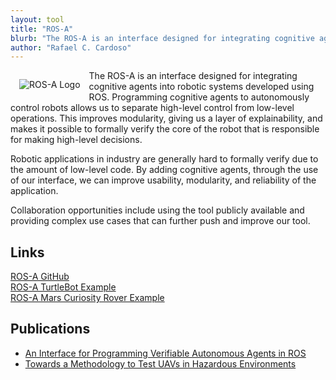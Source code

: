 ```yaml
---
layout: tool
title: "ROS-A"
blurb: "The ROS-A is an interface designed for integrating cognitive agents into robotic systems developed using ROS. Programming cognitive agents to autonomously control robots allows us to separate high-level control from low-level operations."
author: "Rafael C. Cardoso"
---
```


<img alt="ROS-A Logo" style="float: left; margin: 1em" src="{{site.images}}logos/ros-a.png">

The ROS-A is an interface designed for integrating cognitive agents into robotic systems developed using ROS. Programming cognitive agents to autonomously control robots allows us to separate high-level control from low-level operations. This improves modularity, giving us a layer of explainability, and makes it possible to formally verify the core of the robot that is responsible for making high-level decisions.

Robotic applications in industry are generally hard to formally verify due to the amount of low-level code. By adding cognitive agents, through the use of our interface, we can improve usability, modularity, and reliability of the application.

Collaboration opportunities include using the tool publicly available and providing complex use cases that can further push and improve our tool.

## Links
[ROS-A GitHub](https://github.com/autonomy-and-verification-uol/gwendolen-rosbridge)<i class="fas fa-external-link-alt"></i>   
[ROS-A TurtleBot Example](https://github.com/autonomy-and-verification-uol/gwendolen-ros-turtlebot3)<i class="fas fa-external-link-alt"></i>   
[ROS-A Mars Curiosity Rover Example](https://github.com/autonomy-and-verification-uol/gwendolen-ros-curiosity)<i class="fas fa-external-link-alt"></i>

## Publications

* [An Interface for Programming Verifiable Autonomous Agents in ROS](https://www.youtube.com/watch?v=CLcHuOzpP0Y)<i class="fas fa-external-link-alt"></i>
* [Towards a Methodology to Test UAVs in Hazardous Environments](https://cgi.csc.liv.ac.uk/~matt/pubs/icas_2019_3_20_28007.pdf)<i class="fas fa-external-link-alt"></i>


